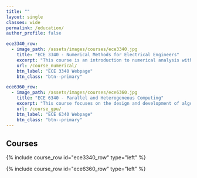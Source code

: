 ```yaml
---
title: ""
layout: single
classes: wide
permalink: /education/
author_profile: false

ece3340_row:
  - image_path: /assets/images/courses/ece3340.jpg
    title: "ECE 3340 - Numerical Methods for Electrical Engineers"
    excerpt: "This course is an introduction to numerical analysis with an emphasis on practical applications, implementation, and algorithm design. The primary objective is to provide an understanding of the algorithms and pitfalls encountered when performing numerical operations on computational systems. We will cover algorithm design and analysis, including methods for numerically solving nonlinear equations, linear systems, and partial differential equations."
    url: /course_numerical/
    btn_label: "ECE 3340 Webpage"
    btn_class: "btn--primary"

ece6360_row:
  - image_path: /assets/images/courses/ece6360.jpg
    title: "ECE 6340 - Parallel and Heterogeneous Computing"
    excerpt: "This course focuses on the design and development of algorithms that take advantage of highly parallel co-processors to solve large numerical problems. This includes an overview of data-parallel architectures and principles in programming massively parallel systems. The course requires a good understanding of C/C++ and students will implement algorithms using multi-threading (ex. std::thread and pthreads), OpenMP, and GPU computing with CUDA."
    url: /course_gpu/
    btn_label: "ECE 6340 Webpage"
    btn_class: "btn--primary"
---
```



## Courses
{% include course_row id="ece3340_row" type="left" %}

{% include course_row id="ece6360_row" type="left" %}
